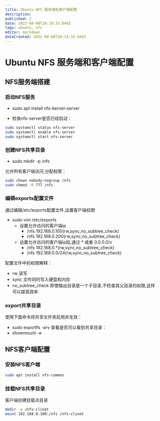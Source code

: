 ```yaml
---
title: Ubuntu NFS 服务端和客户端配置
description: 
published: 1
date: 2022-08-08T20:19:33.849Z
tags: ubuntu, nfs
editor: markdown
dateCreated: 2022-08-08T20:19:33.849Z
---
```


# Ubuntu NFS 服务端和客户端配置
## NFS服务端搭建
### 启动NFS服务
* sudo apt install nfs-kernel-server

* 检查nfs-server是否已经启动：
``` bash
sudo systemctl status nfs-server
sudo systemctl enable nfs-server
sudo systemctl start nfs-server
```
### 创建NFS共享目录
* sudo mkdir -p /nfs

允许所有客户端访问,分配权限：
``` bash
sudo chown nobody:nogroup /nfs
sudo chmod -R 777 /nfs
```
### 编辑exports配置文件

通过编辑/etc/exports配置文件,设置客户端权限

* sudo vim /etc/exports
  - 设置允许访问的客户端ip
    - /nfs 192.168.0.100(rw,sync,no_subtree_check)
    - /nfs 192.168.0.200(rw,sync,no_subtree_check)
  - 设置允许访问的客户端ip段,通过 * 或者 0.0.0.0/x
    - /nfs 192.168.0.*(rw,sync,no_subtree_check)
    - /nfs 192.168.0.0/24(rw,sync,no_subtree_check)

配置文件中的权限解释：
* rw 读写
* sync 文件同时写入硬盘和内存
* no_subtree_check 即使输出目录是一个子目录,不检查其父目录的权限,这样可以提高效率

### export共享目录

使用下面命令将共享文件夹启用并生效：
* sudo exportfs -arv
查看是否可以看到共享目录：
* showmount -e 


## NFS客户端配置

### 安装NFS客户端
``` bash
sudo apt install nfs-common
```
### 挂载NFS共享目录
客户端创建挂载点目录
``` bash
mkdir -p /nfs-clinet
mount 192.168.0.100:/nfs /nfs-clinet
```


